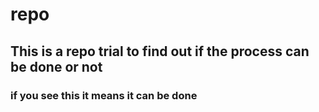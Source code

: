 # repo



## This is a repo trial to find out if the process can be done or not

### if you see this it means it can be done